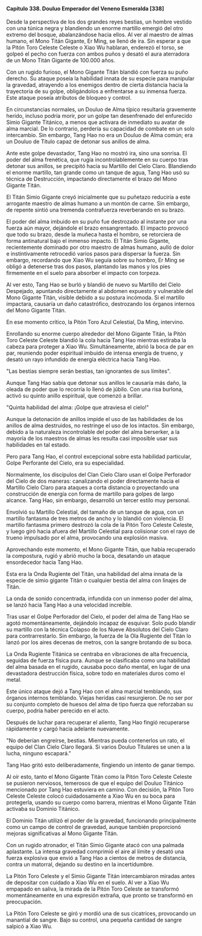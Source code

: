 
#### Capítulo 338. Douluo Emperador del Veneno Esmeralda [338]


Desde la perspectiva de los dos grandes reyes bestias, un hombre vestido con una túnica negra y blandiendo un enorme martillo emergió del otro extremo del bosque, abalanzándose hacia ellos. Al ver al maestro de almas humano, el Mono Titán Gigante, Er Ming, se llenó de ira. Sin esperar a que la Pitón Toro Celeste Celeste o Xiao Wu hablaran, enderezó el torso, se golpeó el pecho con fuerza con ambos puños y desató el aura aterradora de un Mono Titán Gigante de 100.000 años.

Con un rugido furioso, el Mono Gigante Titán blandió con fuerza su puño derecho. Su ataque poseía la habilidad innata de su especie para manipular la gravedad, atrayendo a los enemigos dentro de cierta distancia hacia la trayectoria de su golpe, obligándolos a enfrentarse a su inmensa fuerza. Este ataque poseía atributos de bloqueo y control.

En circunstancias normales, un Douluo de Alma típico resultaría gravemente herido, incluso podría morir, por un golpe tan desenfrenado del enfurecido Simio Gigante Titánico, a menos que activara de inmediato su avatar de alma marcial. De lo contrario, perdería su capacidad de combate en un solo intercambio. Sin embargo, Tang Hao no era un Douluo de Alma común; era un Douluo de Título capaz de detonar sus anillos de alma.

Ante este golpe devastador, Tang Hao no mostró ira, sino una sonrisa. El poder del alma frenética, que rugía incontrolablemente en su cuerpo tras detonar sus anillos, se precipitó hacia su Martillo del Cielo Claro. Blandiendo el enorme martillo, tan grande como un tanque de agua, Tang Hao usó su técnica de Destrucción, impactando directamente el brazo del Mono Gigante Titán.

El Titán Simio Gigante creyó inicialmente que su puñetazo reduciría a este arrogante maestro de almas humano a un montón de carne. Sin embargo, de repente sintió una tremenda contrafuerza reverberando en su brazo.

El poder del alma imbuido en su puño fue destrozado al instante por una fuerza aún mayor, dejándole el brazo ensangrentado. El impacto provocó que todo su brazo, desde la muñeca hasta el hombro, se retorciera de forma antinatural bajo el inmenso impacto. El Titán Simio Gigante, recientemente dominado por otro maestro de almas humano, aulló de dolor e instintivamente retrocedió varios pasos para dispersar la fuerza. Sin embargo, recordando que Xiao Wu seguía sobre su hombro, Er Ming se obligó a detenerse tras dos pasos, plantando las manos y los pies firmemente en el suelo para absorber el impacto con torpeza.

Al ver esto, Tang Hao se burló y blandió de nuevo su Martillo del Cielo Despejado, apuntando directamente al abdomen expuesto y vulnerable del Mono Gigante Titán, visible debido a su postura incómoda. Si el martillo impactara, causaría un daño catastrófico, destrozando los órganos internos del Mono Gigante Titán.

En ese momento crítico, la Pitón Toro Azul Celestial, Da Ming, intervino.

Enrollando su enorme cuerpo alrededor del Mono Gigante Titán, la Pitón Toro Celeste Celeste blandió la cola hacia Tang Hao mientras estiraba la cabeza para proteger a Xiao Wu. Simultáneamente, abrió la boca de par en par, reuniendo poder espiritual imbuido de intensa energía de trueno, y desató un rayo infundido de energía eléctrica hacia Tang Hao.

"Las bestias siempre serán bestias, tan ignorantes de sus límites".

Aunque Tang Hao sabía que detonar sus anillos le causaría más daño, la oleada de poder que lo recorría lo llenó de júbilo. Con una risa burlona, activó su quinto anillo espiritual, que comenzó a brillar.

"Quinta habilidad del alma: ¡Golpe que atraviesa el cielo!"

Aunque la detonación de anillos impide el uso de las habilidades de los anillos de alma destruidos, no restringe el uso de los intactos. Sin embargo, debido a la naturaleza incontrolable del poder del alma berserker, a la mayoría de los maestros de almas les resulta casi imposible usar sus habilidades en tal estado.

Pero para Tang Hao, el control excepcional sobre esta habilidad particular, Golpe Perforante del Cielo, era su especialidad.

Normalmente, los discípulos del Clan Cielo Claro usan el Golpe Perforador del Cielo de dos maneras: canalizando el poder directamente hacia el Martillo Cielo Claro para ataques a corta distancia o proyectando una construcción de energía con forma de martillo para golpes de largo alcance. Tang Hao, sin embargo, desarrolló un tercer estilo muy personal.

Envolvió su Martillo Celestial, del tamaño de un tanque de agua, con un martillo fantasma de tres metros de ancho y lo blandió con violencia. El martillo fantasma primero destrozó la cola de la Pitón Toro Celeste Celeste, y luego giró hacia afuera del Martillo Celestial para colisionar con el rayo de trueno impulsado por el alma, provocando una explosión masiva.

Aprovechando este momento, el Mono Gigante Titán, que había recuperado la compostura, rugió y abrió mucho la boca, desatando un ataque ensordecedor hacia Tang Hao.

Esta era la Onda Rugiente del Titán, una habilidad del alma innata de la especie de simio gigante Titán o cualquier bestia del alma con linajes de Titán.

La onda de sonido concentrada, infundida con un inmenso poder del alma, se lanzó hacia Tang Hao a una velocidad increíble.

Tras usar el Golpe Perforador del Cielo, el poder del alma de Tang Hao se agotó momentáneamente, dejándolo incapaz de esquivar. Solo pudo blandir su martillo con la técnica Colapso de los Nueve Absolutos del Cielo Claro para contrarrestarlo. Sin embargo, la fuerza de la Ola Rugiente del Titán lo lanzó por los aires decenas de metros, con la sangre brotando de su boca.

La Onda Rugiente Titánica se centraba en vibraciones de alta frecuencia, seguidas de fuerza física pura. Aunque se clasificaba como una habilidad del alma basada en el rugido, causaba poco daño mental, en lugar de una devastadora destrucción física, sobre todo en materiales duros como el metal.

Este único ataque dejó a Tang Hao con el alma marcial temblando, sus órganos internos temblando. Viejas heridas casi resurgieron. De no ser por su conjunto completo de huesos del alma de tipo fuerza que reforzaban su cuerpo, podría haber perecido en el acto.

Después de luchar para recuperar el aliento, Tang Hao fingió recuperarse rápidamente y cargó hacia adelante nuevamente.

"No deberían engreírse, bestias. Mientras pueda contenerlos un rato, el equipo del Clan Cielo Claro llegará. Si varios Douluo Titulares se unen a la lucha, ninguno escapará."

Tang Hao gritó esto deliberadamente, fingiendo un intento de ganar tiempo.

Al oír esto, tanto el Mono Gigante Titán como la Pitón Toro Celeste Celeste se pusieron nerviosos, temerosos de que el equipo del Douluo Titánico mencionado por Tang Hao estuviera en camino. Con decisión, la Pitón Toro Celeste Celeste colocó cuidadosamente a Xiao Wu en su boca para protegerla, usando su cuerpo como barrera, mientras el Mono Gigante Titán activaba su Dominio Titánico.

El Dominio Titán utilizó el poder de la gravedad, funcionando principalmente como un campo de control de gravedad, aunque también proporcionó mejoras significativas al Mono Gigante Titán.

Con un rugido atronador, el Titán Simio Gigante atacó con una palmada aplastante. La intensa gravedad comprimió el aire al límite y desató una fuerza explosiva que envió a Tang Hao a cientos de metros de distancia, contra un matorral, dejando su destino en la incertidumbre.

La Pitón Toro Celeste y el Simio Gigante Titán intercambiaron miradas antes de depositar con cuidado a Xiao Wu en el suelo. Al ver a Xiao Wu empapado en saliva, la mirada de la Pitón Toro Celeste se transformó momentáneamente en una expresión extraña, que pronto se transformó en preocupación.

La Pitón Toro Celeste se giró y mordió una de sus cicatrices, provocando un manantial de sangre. Bajo su control, una pequeña cantidad de sangre salpicó a Xiao Wu.